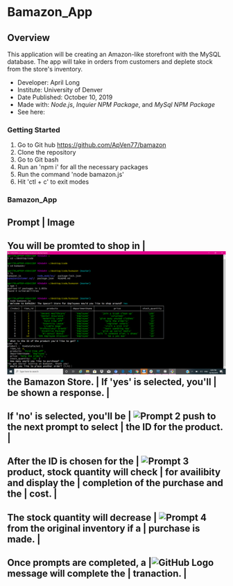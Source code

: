 # Bamazon_App
## Overview
This application will be creating an Amazon-like storefront with the MySQL database. The app will take in orders from customers and deplete stock from the store's inventory.


* Developer: April Long
* Institute: University of Denver
* Date Published: October 10, 2019
* Made with: _Node.js_, _Inquier NPM Package_, and  _MySql NPM Package_
* See here: 

### **Getting Started**
 1. Go to Git hub https://github.com/ApVen77/bamazon
 2. Clone the repository 
 3. Go to Git bash
 4. Run an 'npm i' for all the necessary packages
 5. Run the command 'node bamazon.js' 
 6. Hit 'ctl + c' to exit modes

### Bamazon_App

Prompt | Image
---------------

You will be promted  to shop in | ![Prompt 1](/image/ifYes.png)
the Bamazon Store.                |
If 'yes' is selected, you'll      |
be shown a response.              |
-------------------------------------------------------------------
If 'no' is selected, you'll be  | ![Prompt 2](/images/ifNo.png)
push to the next prompt to select |
the ID   for the product.         |
-------------------------------------------------------------------
After the ID is chosen for the   | ![Prompt 3](/images/priceSummary.png)
product, stock quantity will check  |
for availibity and display the      |
completion of the purchase and the  |
cost.                               |
---------------------------------------------------------------------
The stock quantity will decrease  | ![Prompt 4](/images/decrease.png)
from the original inventory if a    |
purchase is made.                   |
--------------------------------------------------------------------
Once prompts are completed, a     |![GitHub Logo](/images/message2.png)
message will complete the           |
tranaction.                         |
--------------------------------------------------------------------